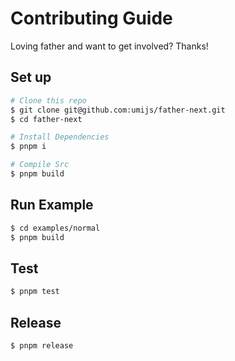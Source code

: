 # Contributing Guide

Loving father and want to get involved? Thanks!

## Set up

```bash
# Clone this repo
$ git clone git@github.com:umijs/father-next.git
$ cd father-next

# Install Dependencies
$ pnpm i

# Compile Src
$ pnpm build
```

## Run Example

```bash
$ cd examples/normal
$ pnpm build
```

## Test

```bash
$ pnpm test
```

## Release

```bash
$ pnpm release
```
